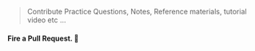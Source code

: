 
> Contribute Practice Questions, Notes, Reference materials, tutorial video etc ...

#### Fire a Pull Request. :rocket:
